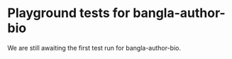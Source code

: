 # Playground tests for bangla-author-bio
We are still awaiting the first test run for bangla-author-bio.
